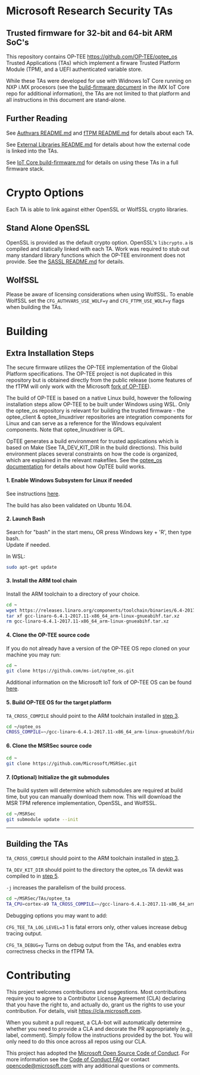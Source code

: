 Microsoft Research Security TAs
===========
## Trusted firmware for 32-bit and 64-bit ARM SoC's

This repository contains OP-TEE <https://github.com/OP-TEE/optee_os> Trusted Applications (TAs) which implement a firware Trusted Platform Module (TPM), and a UEFI authenticated variable store.

While these TAs were developed for use with Widnows IoT Core running on NXP i.MX procesors (see the [build-firmware document](https://github.com/ms-iot/imx-iotcore/blob/public_preview/Documentation/build-firmware.md) in the iMX IoT Core repo for additional information), the TAs are not limited to that platform and all instructions in this document are stand-alone.

## Further Reading

See [Authvars README.md](TAs/optee_ta/AuthVars/README.md) and [fTPM README.md](TAs/optee_ta/fTPM/README.md) for details about each TA.

See [External Libraries README.md](external/README.md) for details about how the external code is linked into the TAs.

See [IoT Core build-firmware.md](https://github.com/ms-iot/imx-iotcore/blob/public_preview/Documentation/build-firmware.md) for details on using these TAs in a full firmware stack.

# Crypto Options

Each TA is able to link against either OpenSSL or WolfSSL crypto libraries. 

## Stand Alone OpenSSL

OpenSSL is provided as the default crypto option. OpenSSL's `libcrypto.a` is compiled and statically linked with each TA. Work was required to stub out many standard library functions which the OP-TEE environment does not provide. See the [SASSL README.md](external/ossl/README.md) for details.

## WolfSSL

Please be aware of licensing considerations when using WolfSSL. To enable WolfSSL set the `CFG_AUTHVARS_USE_WOLF=y` and `CFG_FTPM_USE_WOLF=y` flags when building the TAs.

# Building

## Extra Installation Steps

The secure firmware utilizes the OP-TEE implementation of the Global Platform specifications. The OP-TEE project is
not duplicated in this repository but is obtained directly from the public release (some features of the fTPM will only work with the Microsoft [fork of OP-TEE](https://github.com/ms-iot/optee_os)).

The build of OP-TEE is based on a native Linux build, however the following installation steps allow OP-TEE to be built under Windows using WSL. Only the optee_os repository is relevant for building the trusted firmware - the optee_client & optee_linuxdriver repositories are integration components for Linux and can serve as a reference for the Windows equivalent components. Note that optee_linuxdriver is GPL.

OpTEE generates a build environment for trusted applications which is based on Make (See TA_DEV_KIT_DIR in the build directions).
This build environment places several constraints on how the code is organized, which are explained in the relevant makefiles.
See the [optee_os documentation](https://optee.readthedocs.io/building/index.html) for details about how OpTEE build works.

#### 1. Enable Windows Subsystem for Linux if needed
See instructions [here](https://docs.microsoft.com/en-us/windows/wsl/install-win10).

The build has also been validated on Ubuntu 16.04.

#### 2. Launch Bash
Search for "bash" in the start menu, OR press Windows key + 'R', then type bash.  
Update if needed.

In WSL:
```sh
sudo apt-get update
```

#### 3. Install the ARM tool chain
Install the ARM toolchain to a directory of your choice.
```sh
cd ~
wget https://releases.linaro.org/components/toolchain/binaries/6.4-2017.11/arm-linux-gnueabihf/gcc-linaro-6.4.1-2017.11-x86_64_arm-linux-gnueabihf.tar.xz
tar xf gcc-linaro-6.4.1-2017.11-x86_64_arm-linux-gnueabihf.tar.xz
rm gcc-linaro-6.4.1-2017.11-x86_64_arm-linux-gnueabihf.tar.xz
```

#### 4. Clone the OP-TEE source code
If you do not already have a version of the OP-TEE OS repo cloned on your machine you may run:
```sh
cd ~
git clone https://github.com/ms-iot/optee_os.git
```
Additional information on the Microsoft IoT fork of OP-TEE OS can be found [here](https://github.com/ms-iot/optee_os).

#### 5. Build OP-TEE OS for the target platform

`TA_CROSS_COMPILE` should point to the ARM toolchain installed in [step 3](#3-install-the-arm-tool-chain).

```sh
cd ~/optee_os
CROSS_COMPILE=~/gcc-linaro-6.4.1-2017.11-x86_64_arm-linux-gnueabihf/bin/arm-linux-gnueabihf- make PLATFORM=imx-mx6qhmbedge CFG_TEE_CORE_LOG_LEVEL=4 CFG_REE_FS=n CFG_RPMB_FS=y CFG_RPMB_TESTKEY=y CFG_RPMB_WRITE_KEY=y -j20
```

#### 6. Clone the MSRSec source code
```sh
cd ~
git clone https://github.com/Microsoft/MSRSec.git
```

#### 7. (Optional) Initialize the git submodules
The build system will determine which submodules are required at build time, but you can manually download them now. This will download the MSR TPM reference implementation, OpenSSL, and WolfSSL.
```sh
cd ~/MSRSec
git submodule update --init
```

---

## Building the TAs

`TA_CROSS_COMPILE` should point to the ARM toolchain installed in [step 3](#3-install-the-arm-tool-chain).

`TA_DEV_KIT_DIR` should point to the directory the optee_os TA devkit was compiled to in [step 5](#5-build-op-tee-os-for-the-target-platform).

`-j` increases the parallelism of the build process.

```sh
cd ~/MSRSec/TAs/optee_ta
TA_CPU=cortex-a9 TA_CROSS_COMPILE=~/gcc-linaro-6.4.1-2017.11-x86_64_arm-linux-gnueabihf/bin/arm-linux-gnueabihf- TA_DEV_KIT_DIR=~/optee_os/out/arm-plat-imx/export-ta_arm32 CFG_TEE_TA_LOG_LEVEL=2 make -j20
```
Debugging options you may want to add:

`CFG_TEE_TA_LOG_LEVEL=3` 1 is fatal errors only, other values increase debug tracing output.

`CFG_TA_DEBUG=y` Turns on debug output from the TAs, and enables extra correctness checks in the fTPM TA.

# Contributing

This project welcomes contributions and suggestions.  Most contributions require you to agree to a
Contributor License Agreement (CLA) declaring that you have the right to, and actually do, grant us
the rights to use your contribution. For details, visit https://cla.microsoft.com.

When you submit a pull request, a CLA-bot will automatically determine whether you need to provide
a CLA and decorate the PR appropriately (e.g., label, comment). Simply follow the instructions
provided by the bot. You will only need to do this once across all repos using our CLA.

This project has adopted the [Microsoft Open Source Code of Conduct](https://opensource.microsoft.com/codeofconduct/).
For more information see the [Code of Conduct FAQ](https://opensource.microsoft.com/codeofconduct/faq/) or
contact [opencode@microsoft.com](mailto:opencode@microsoft.com) with any additional questions or comments.
